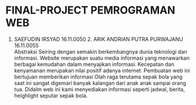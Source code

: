 # FINAL-PROJECT PEMROGRAMAN WEB
1. SAEFUDIN IRSYAD     16.11.0050 2. ARIK ANDRIAN PUTRA PURWAJANU  16.11.0055 <br>
Abstraksi 
Seiring dengan semakin berkembangnya dunia teknologi dan informasi. Website merupakan suatu media informasi yang menawarkan berbagai kemudahan dalam menyajikan informasi. Kecepatan dan kenyamanan merupakan nilai positif adanya internet. Pembuatan web ini bertujuan memberikan informasi  Olah raga terutama sepak bola yang saat ini sangat digemari banyak kalangan dari anak anak sampai orang tua. Didalm  web ini kami menyediakan informasi seperti jadwal, berita, heighlight seputar sepak bola.